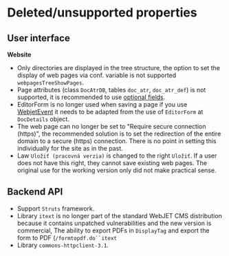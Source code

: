 # Deleted/unsupported properties

## User interface

**Website**

- Only directories are displayed in the tree structure, the option to set the display of web pages via conf. variable is not supported `webpagesTreeShowPages`.
- Page attributes (class `DocAtrDB`, tables `doc_atr`, `doc_atr_def`) is not supported, it is recommended to use [optional fields](../frontend/webpages/customfields/README.md).
- EditorForm is no longer used when saving a page if you use [WebjetEvent](../developer/backend/events.md) it needs to be adapted from the use of `EditorForm` at `DocDetails` object.
- The web page can no longer be set to "Require secure connection (https)", the recommended solution is to set the redirection of the entire domain to a secure (https) connection. There is no point in setting this individually for the site as in the past.
- Law `Uložiť (pracovná verzia)` is changed to the right `Uložiť`. If a user does not have this right, they cannot save existing web pages. The original use for the working version only did not make practical sense.

## Backend API

- Support `Struts` framework.
- Library `itext` is no longer part of the standard WebJET CMS distribution because it contains unpatched vulnerabilities and the new version is commercial, The ability to export PDFs in `DisplayTag` and export the form to PDF (`/formtopdf.do``itext`
- Library `commons-httpclient-3.1`[](https://hc.apache.org/httpcomponents-client-4.5.x/quickstart.html)[](https://hc.apache.org/httpcomponents-client-4.5.x/current/tutorial/html/fluent.html).
